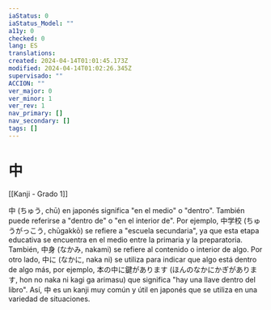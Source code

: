 ```yaml
---
iaStatus: 0
iaStatus_Model: ""
a11y: 0
checked: 0
lang: ES
translations: 
created: 2024-04-14T01:01:45.173Z
modified: 2024-04-14T01:02:26.345Z
supervisado: ""
ACCION: ""
ver_major: 0
ver_minor: 1
ver_rev: 1
nav_primary: []
nav_secondary: []
tags: []
---
```

# 中

[[Kanji - Grado 1]]

中 (ちゅう, chū) en japonés significa "en el medio" o "dentro". También puede referirse a "dentro de" o "en el interior de". Por ejemplo, 中学校 (ちゅうがっこう, chūgakkō) se refiere a "escuela secundaria", ya que esta etapa educativa se encuentra en el medio entre la primaria y la preparatoria. También, 中身 (なかみ, nakami) se refiere al contenido o interior de algo. Por otro lado, 中に (なかに, naka ni) se utiliza para indicar que algo está dentro de algo más, por ejemplo, 本の中に鍵があります (ほんのなかにかぎがあります, hon no naka ni kagi ga arimasu) que significa "hay una llave dentro del libro". Así, 中 es un kanji muy común y útil en japonés que se utiliza en una variedad de situaciones.

